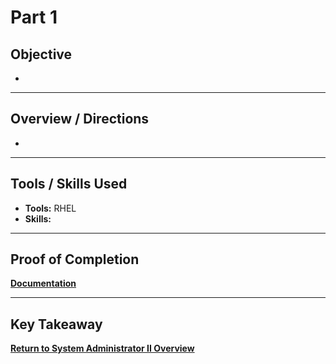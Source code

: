 # Part 1

## Objective
- 

---

## Overview / Directions
- 

---

## Tools / Skills Used
- **Tools:** RHEL
- **Skills:** 

---

## Proof of Completion
**[Documentation](./../Documentation/Comprehensive_Review_Part_1.PNG)**

---

## Key Takeaway


**[Return to System Administrator II Overview](./../README.md)**
